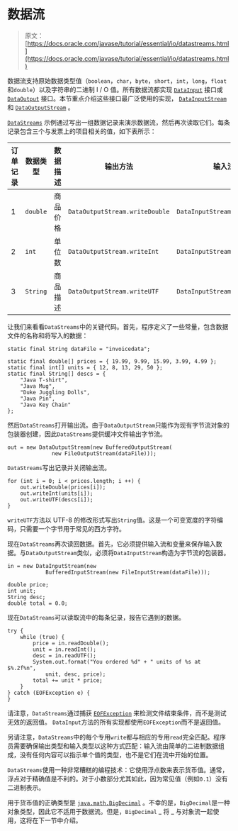# 数据流

> 原文： [https://docs.oracle.com/javase/tutorial/essential/io/datastreams.html](https://docs.oracle.com/javase/tutorial/essential/io/datastreams.html)

数据流支持原始数据类型值（`boolean`，`char`，`byte`，`short`，`int`，`long`，`float`和`double`）以及字符串的二进制 I / O 值。所有数据流都实现 [`DataInput`](https://docs.oracle.com/javase/8/docs/api/java/io/DataInput.html) 接口或 [`DataOutput`](https://docs.oracle.com/javase/8/docs/api/java/io/DataOutput.html) 接口。本节重点介绍这些接口最广泛使用的实现， [`DataInputStream`](https://docs.oracle.com/javase/8/docs/api/java/io/DataInputStream.html) 和 [`DataOutputStream`](https://docs.oracle.com/javase/8/docs/api/java/io/DataOutputStream.html) 。

[`DataStreams`](examples/DataStreams.java) 示例通过写出一组数据记录来演示数据流，然后再次读取它们。每条记录包含三个与发票上的项目相关的值，如下表所示：

| 订单记录 | 数据类型 | 数据描述 | 输出方法 | 输入法 | 样例价值 |
| --- | --- | --- | --- | --- | --- |
| 1 | `double` | 商品价格 | `DataOutputStream.writeDouble` | `DataInputStream.readDouble` | `19.99` |
| 2 | `int` | 单位数 | `DataOutputStream.writeInt` | `DataInputStream.readInt` | `12` |
| 3 | `String` | 商品描述 | `DataOutputStream.writeUTF` | `DataInputStream.readUTF` | `"Java T-Shirt"` |

让我们来看看`DataStreams`中的关键代码。首先，程序定义了一些常量，包含数据文件的名称和将写入的数据：

```
static final String dataFile = "invoicedata";

static final double[] prices = { 19.99, 9.99, 15.99, 3.99, 4.99 };
static final int[] units = { 12, 8, 13, 29, 50 };
static final String[] descs = {
    "Java T-shirt",
    "Java Mug",
    "Duke Juggling Dolls",
    "Java Pin",
    "Java Key Chain"
};

```

然后`DataStreams`打开输出流。由于`DataOutputStream`只能作为现有字节流对象的包装器创建，因此`DataStreams`提供缓冲文件输出字节流。

```
out = new DataOutputStream(new BufferedOutputStream(
              new FileOutputStream(dataFile)));

```

`DataStreams`写出记录并关闭输出流。

```
for (int i = 0; i < prices.length; i ++) {
    out.writeDouble(prices[i]);
    out.writeInt(units[i]);
    out.writeUTF(descs[i]);
}

```

`writeUTF`方法以 UTF-8 的修改形式写出`String`值。这是一个可变宽度的字符编码，只需要一个字节用于常见的西方字符。

现在`DataStreams`再次读回数据。首先，它必须提供输入流和变量来保存输入数据。与`DataOutputStream`类似，必须将`DataInputStream`构造为字节流的包装器。

```
in = new DataInputStream(new
            BufferedInputStream(new FileInputStream(dataFile)));

double price;
int unit;
String desc;
double total = 0.0;

```

现在`DataStreams`可以读取流中的每条记录，报告它遇到的数据。

```
try {
    while (true) {
        price = in.readDouble();
        unit = in.readInt();
        desc = in.readUTF();
        System.out.format("You ordered %d" + " units of %s at $%.2f%n",
            unit, desc, price);
        total += unit * price;
    }
} catch (EOFException e) {
}

```

请注意，`DataStreams`通过捕获 [`EOFException`](https://docs.oracle.com/javase/8/docs/api/java/io/EOFException.html) 来检测文件结束条件，而不是测试无效的返回值。 `DataInput`方法的所有实现都使用`EOFException`而不是返回值。

另请注意，`DataStreams`中的每个专用`write`都与相应的专用`read`完全匹配。程序员需要确保输出类型和输入类型以这种方式匹配：输入流由简单的二进制数据组成，没有任何内容可以指示单个值的类型，也不是它们在流中开始的位置。

`DataStreams`使用一种非常糟糕的编程技术：它使用浮点数来表示货币值。通常，浮点对于精确值是不利的。对于小数部分尤其如此，因为常见值（例如`0.1`）没有二进制表示。

用于货币值的正确类型是 [`java.math.BigDecimal`](https://docs.oracle.com/javase/8/docs/api/java/math/BigDecimal.html) 。不幸的是，`BigDecimal`是一种对象类型，因此它不适用于数据流。但是，`BigDecimal` _ 将 _ 与对象流一起使用，这将在下一节中介绍。